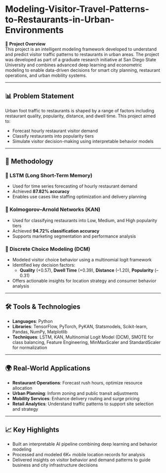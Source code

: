 # Modeling-Visitor-Travel-Patterns-to-Restaurants-in-Urban-Environments

🚀 **Project Overview**  
This project is an intelligent modeling framework developed to understand and predict visitor traffic patterns to restaurants in urban areas. The project was developed as part of a graduate research initiative at San Diego State University and combines advanced deep learning and econometric modeling to enable data-driven decisions for smart city planning, restaurant operations, and urban mobility systems.

---

## 📊 Problem Statement

Urban foot traffic to restaurants is shaped by a range of factors including restaurant quality, popularity, distance, and dwell time. This project aimed to:

- Forecast hourly restaurant visitor demand
- Classify restaurants into popularity tiers
- Simulate visitor decision-making using interpretable behavior models

---

## 🧠 Methodology

### 🔹 LSTM (Long Short-Term Memory)
- Used for time series forecasting of hourly restaurant demand  
- Achieved **87.82% accuracy**
- Enables use cases like staffing optimization and delivery planning

### 🔹 Kolmogorov–Arnold Networks (KAN)
- Used for classifying restaurants into Low, Medium, and High popularity tiers  
- Achieved **94.72% classification accuracy**
- Supports marketing segmentation and performance analysis

### 🔹 Discrete Choice Modeling (DCM)
- Modeled visitor choice behavior using a multinomial logit framework  
- Identified key decision factors:  
  - **Quality** (+0.57), **Dwell Time** (+0.39), **Distance** (–1.20), **Popularity** (–0.31)
- Offers actionable insights for location strategy and consumer behavior analysis

---

## 🛠️ Tools & Technologies

- **Languages**: Python  
- **Libraries**: TensorFlow, PyTorch, PyKAN, Statsmodels, Scikit-learn, Pandas, NumPy, Matplotlib  
- **Techniques**: LSTM, KAN, Multinomial Logit Model (DCM), SMOTE for class balancing, Feature Engineering, MinMaxScaler and StandardScaler for normalization

---

## 🌍 Real-World Applications

- **Restaurant Operations**: Forecast rush hours, optimize resource allocation
- **Urban Planning**: Inform zoning and public transit adjustments
- **Mobility Services**: Enhance delivery routing and surge pricing
- **Retail Analytics**: Understand traffic patterns to support site selection and strategy

---

## 📈 Key Highlights

- Built an interpretable AI pipeline combining deep learning and behavior modeling  
- Processed and modeled 6K+ mobile location records for analysis  
- Delivered insights on visitor behavior and demand patterns to guide business and city infrastructure decisions
